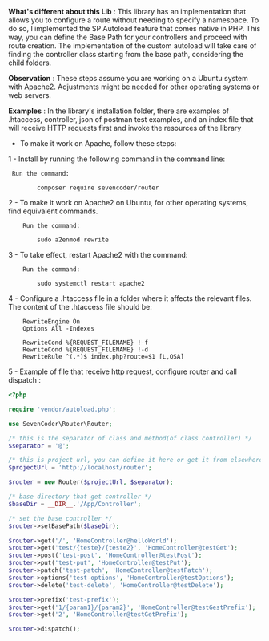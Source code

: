 **What's different about this Lib** :
This library has an implementation that allows you to configure a route without needing to specify a namespace. 
To do so, I implemented the SP Autoload feature that comes native in PHP. This way, you can define the Base Path 
for your controllers and proceed with route creation. The implementation of the custom autoload will take care of 
finding the controller class starting from the base path, considering the child folders.

**Observation** : These steps assume you are working on a Ubuntu system with Apache2. Adjustments might 
be needed for other operating systems or web servers.

**Examples** : In the library's installation folder, there are examples of .htaccess, controller, 
json of postman test examples, and an index file that will receive HTTP requests first and invoke 
the resources of the library


- To make it work on Apache, follow these steps:

1 - Install by running the following command in the command line:
    
     Run the command:
            
            composer require sevencoder/router
    
2 - To make it work on Apache2 on Ubuntu, for other operating systems, find equivalent commands.
        
        Run the command:
            
            sudo a2enmod rewrite

3 - To take effect, restart Apache2 with the command:

        Run the command:
        
            sudo systemctl restart apache2
            
4 - Configure a .htaccess file in a folder where it affects the relevant files. The content of the 
.htaccess file should be:
```apacheconfig
    RewriteEngine On
    Options All -Indexes
    
    RewriteCond %{REQUEST_FILENAME} !-f
    RewriteCond %{REQUEST_FILENAME} !-d
    RewriteRule ^(.*)$ index.php?route=$1 [L,QSA] 
```  
5 - Example of file that receive http request, configure router and call dispatch :

```php
<?php

require 'vendor/autoload.php';

use SevenCoder\Router\Router;

/* this is the separator of class and method(of class controller) */
$separator = '@';

/* this is project url, you can define it here or get it from elsewhere */
$projectUrl = 'http://localhost/router';

$router = new Router($projectUrl, $separator);

/* base directory that get controller */
$baseDir = __DIR__.'/App/Controller';

/* set the base controller */
$router->setBasePath($baseDir);

$router->get('/', 'HomeController@helloWorld');
$router->get('test/{teste}/{teste2}', 'HomeController@testGet');
$router->post('test-post', 'HomeController@testPost');
$router->put('test-put', 'HomeController@testPut');
$router->patch('test-patch', 'HomeController@testPatch');
$router->options('test-options', 'HomeController@testOptions');
$router->delete('test-delete', 'HomeController@testDelete');

$router->prefix('test-prefix');
$router->get('1/{param1}/{param2}', 'HomeController@testGestPrefix');
$router->get('2', 'HomeController@testGetPrefix');

$router->dispatch();
```